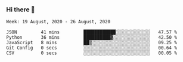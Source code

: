 ### Hi there 👋

<!--START_SECTION:waka-->
```text
Week: 19 August, 2020 - 26 August, 2020

JSON         41 mins         ████████████░░░░░░░░░░░░░   47.57 % 
Python       36 mins         ██████████▓░░░░░░░░░░░░░░   42.50 % 
JavaScript   8 mins          ██▒░░░░░░░░░░░░░░░░░░░░░░   09.25 % 
Git Config   0 secs          ░░░░░░░░░░░░░░░░░░░░░░░░░   00.64 % 
CSV          0 secs          ░░░░░░░░░░░░░░░░░░░░░░░░░   00.05 % 
```
<!--END_SECTION:waka-->

<!--
**arlenxuzj/arlenxuzj** is a ✨ _special_ ✨ repository because its `README.md` (this file) appears on your GitHub profile.

Here are some ideas to get you started:

- 🔭 I’m currently working on ...
- 🌱 I’m currently learning ...
- 👯 I’m looking to collaborate on ...
- 🤔 I’m looking for help with ...
- 💬 Ask me about ...
- 📫 How to reach me: ...
- 😄 Pronouns: ...
- ⚡ Fun fact: ...
-->
